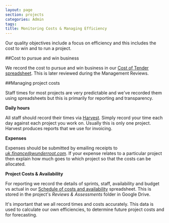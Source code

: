 ```yaml
---
layout: page
section: projects
categories: Admin
tags:
title: Monitoring Costs & Managing Efficiency
---
```


Our quality objectives include a focus on efficiency and this includes the cost to win and to run a project.

##Cost to pursue and win business

We record the cost to pursue and win business in our [Cost of Tender spreadsheet](https://docs.google.com/a/wunderkraut.com/spreadsheet/ccc?key=0Ahb4YZjQwNDgdGlNeVc4djhRVUd0d0lTYjBSTDJJS3c#gid=0). This is later reviewed during the Management Reviews.

##Managing project costs

Staff times for most projects are very predictable and we've recorded them using spreadsheets but this is primarily for reporting and transparency.

**Daily hours**

All staff should record their times via [Harvest](https://mearra.harvestapp.com/time). Simply record your time each day against each project you work on. Usually this is only one project. Harvest produces reports that we use for invoicing.

**Expenses**

Expenses should be submitted by emailing receipts to *uk.finance@wunderroot.com*. If your expense relates to a particular project then explain how much goes to which project so that the costs can be allocated.

**Project Costs & Availability**

For reporting we record the details of sprints, staff, availability and budget vs actual in our [Schedule of costs and availability](https://docs.google.com/a/wunderkraut.com/spreadsheet/ccc?key=0Ahb4YZjQwNDgdGYyNGpyZ0pGM3RHN2tOcEFrUnNEUUE#gid=0) spreadsheet. This is stored in the project's *Reviews & Assessments* folder in Google Drive.

It's important that we all record times and costs accurately. This data is used to calculate our own efficiencies, to determine future project costs and for forecasting.